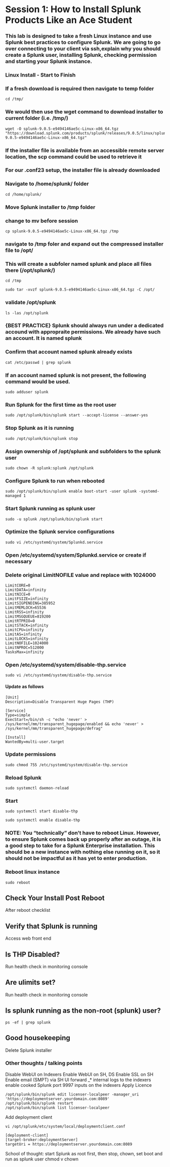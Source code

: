# Session 1: How to Install Splunk Products Like an Ace Student

### This lab is designed to take a fresh Linux instance and use Splunk best practices to configure Splunk. We are going to go over connecting to your client via ssh,explain why you should create a Splunk user, installing Splunk, checking permission and starting your Splunk instance.


### Linux Install - Start to Finish
### If a fresh download is required then navigate to temp folder
```
cd /tmp/
```
### We would then use the wget command to download installer to current folder (i.e. /tmp/)
```
wget -O splunk-9.0.5-e9494146ae5c-Linux-x86_64.tgz "https://download.splunk.com/products/splunk/releases/9.0.5/linux/splunk-9.0.5-e9494146ae5c-Linux-x86_64.tgz"
```

### If the installer file is available from an accessible remote server location, the scp command could be used to retrieve it
### For our .conf23 setup, the installer file is already downloaded 

### Navigate to /home/splunk/ folder
```
cd /home/splunk/
```
### Move Splunk installer to /tmp folder
### change to mv before session
```
cp splunk-9.0.5-e9494146ae5c-Linux-x86_64.tgz /tmp
```
### navigate to /tmp foler and expand out the compressed installer file to /opt/
### This will create a subfoler named splunk and place all files there (/opt/splunk/)
```
cd /tmp
```
```
sudo tar -xvzf splunk-9.0.5-e9494146ae5c-Linux-x86_64.tgz -C /opt/
```
### validate /opt/splunk

``
ls -las /opt/splunk
``

### {BEST PRACTICE} Splunk should always run under a dedicated accound with appropraite permissions. We already have such an account. It is named splunk
### Confirm that account named splunk already exists
``` 
cat /etc/passwd | grep splunk
```
### If an account named splunk is not present, the following command would be used. 
``` 
sudo adduser splunk
```

### Run Splunk for the first time as the root user
```
sudo /opt/splunk/bin/splunk start --accept-license --answer-yes 
```

### Stop Splunk as it is running
```
sudo /opt/splunk/bin/splunk stop
```

### Assign ownership of /opt/splunk and subfolders to the splunk user
```
sudo chown -R splunk:splunk /opt/splunk
```

### Configure Splunk to run when rebooted 
```
sudo /opt/splunk/bin/splunk enable boot-start -user splunk -systemd-managed 1
```

### Start Splunk running as splunk user
```
sudo -u splunk /opt/splunk/bin/splunk start
```

### Optimize the Splunk service configurations
```
sudo vi /etc/systemd/system/Splunkd.service
```

### Open /etc/systemd/system/Splunkd.service or create if necessary
### Delete original LimitNOFILE value and replace with 1024000
```
LimitCORE=0
LimitDATA=infinity
LimitNICE=0
LimitFSIZE=infinity
LimitSIGPENDING=385952
LimitMEMLOCK=65536
LimitRSS=infinity
LimitMSGQUEUE=819200
LimitRTPRIO=0
LimitSTACK=infinity
LimitCPU=infinity
LimitAS=infinity
LimitLOCKS=infinity
LimitNOFILE=1024000
LimitNPROC=512000
TasksMax=infinity
```
### Open /etc/systemd/system/disable-thp.service
```
sudo vi /etc/systemd/system/disable-thp.service
```
#### Update as follows
```
[Unit]
Description=Disable Transparent Huge Pages (THP)

[Service]
Type=simple
ExecStart=/bin/sh -c "echo 'never' > /sys/kernel/mm/transparent_hugepage/enabled && echo 'never' > /sys/kernel/mm/transparent_hugepage/defrag"

[Install]
WantedBy=multi-user.target
```

### Update permissions
```
sudo chmod 755 /etc/systemd/system/disable-thp.service
```

### Reload Splunk 
```
sudo systemctl daemon-reload
```

### Start
```
sudo systemctl start disable-thp
```

```
sudo systemctl enable disable-thp
```

### NOTE: You “technically” don’t have to reboot Linux. However, to ensure Splunk comes back up properly after an outage, it is a good step to take for a Splunk Enterprise installation. This should be a new instance with nothing else running on it, so it should not be impactful as it has yet to enter production. 
### Reboot linux instance 
```
sudo reboot
```

## Check Your Install Post Reboot
After reboot checklist

## Verify that Splunk is running
Access web front end

## Is THP Disabled?
Run health check in monitoring console

## Are ulimits set?
Run health check in monitoring console

## Is splunk running as the non-root (splunk) user?
```
ps -ef | grep splunk
```

## Good housekeeping
Delete Splunk installer

### Other thoughts / talking points
Disable WebUI on Indexers
Enable WebUI on SH, DS
Enable SSL on SH
Enable email (SMPT) via SH UI
forward _* internal logs to the indexers
enable cooked Splunk port 9997 inputs on the indexers
Apply Licence
```
/opt/splunk/bin/splunk edit licenser-localpeer -manager_uri 'https://deploymentserver.yourdomain.com:8089'
/opt/splunk/bin/splunk restart
/opt/splunk/bin/splunk list licenser-localpeer
```
Add deployment client
```
vi /opt/splunk/etc/system/local/deploymentclient.conf
```
```
[deployment-client]
[target-broker:deploymentServer]
targetUri = https://deploymentserver.yourdomain.com:8089
```
School of thought: start Splunk as root first, then stop, chown, set boot and run as splunk user
chmod v chown 
